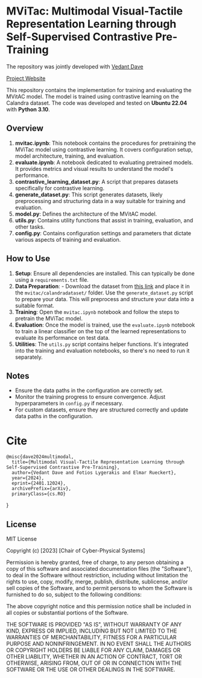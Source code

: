 
# MViTac: Multimodal Visual-Tactile Representation Learning through Self-Supervised Contrastive Pre-Training

The repository was jointly developed with [Vedant Dave](https://github.com/VDML97)

[Project Website](https://sites.google.com/view/mvitac/home)

This repository contains the implementation for training and evaluating the MVitAC model. The model is trained using contrastive learning on the Calandra dataset. The code was developed and tested on **Ubuntu 22.04** with **Python 3.10**.
## Overview

1. **mvitac.ipynb**: This notebook contains the procedures for pretraining the MViTac model using contrastive learning. It covers configuration setup, model architecture, training, and evaluation.
2. **evaluate.ipynb**: A notebook dedicated to evaluating pretrained models. It provides metrics and visual results to understand the model's performance.
3. **contrastive_learning_dataset.py**: A script that prepares datasets specifically for contrastive learning.
4. **generate_dataset.py**: This script generates datasets, likely preprocessing and structuring data in a way suitable for training and evaluation.
5. **model.py**: Defines the architecture of the MVitAC model.
6. **utils.py**: Contains utility functions that assist in training, evaluation, and other tasks.
7. **config.py**: Contains configuration settings and parameters that dictate various aspects of training and evaluation.

## How to Use

1. **Setup**: Ensure all dependencies are installed. This can typically be done using a `requirements.txt` file.
2. **Data Preparation**: - Download the dataset from [this link](https://drive.google.com/drive/folders/1wHEg_RR8YAQjMnt9r5biUwo5z3P6bjR3) and place it in the `mvitac/calandradataset/` folder. Use the `generate_dataset.py` script to prepare your data. This will preprocess and structure your data into a suitable format.
3. **Training**: Open the `mvitac.ipynb` notebook and follow the steps to pretrain the MViTac model.
4. **Evaluation**: Once the model is trained, use the `evaluate.ipynb` notebook to train a linear classifier on the top of the learned representations to evaluate its performance on test data.
5. **Utilities**: The `utils.py` script contains helper functions. It's integrated into the training and evaluation notebooks, so there's no need to run it separately.

## Notes

- Ensure the data paths in the configuration are correctly set.
- Monitor the training progress to ensure convergence. Adjust hyperparameters in `config.py` if necessary.
- For custom datasets, ensure they are structured correctly and update data paths in the configuration.

# Cite
    @misc{dave2024multimodal,
      title={Multimodal Visual-Tactile Representation Learning through Self-Supervised Contrastive Pre-Training}, 
      author={Vedant Dave and Fotios Lygerakis and Elmar Rueckert},
      year={2024},
      eprint={2401.12024},
      archivePrefix={arXiv},
      primaryClass={cs.RO}
}

## License

MIT License

Copyright (c) [2023] [Chair of Cyber-Physical Systems]

Permission is hereby granted, free of charge, to any person obtaining a copy
of this software and associated documentation files (the "Software"), to deal
in the Software without restriction, including without limitation the rights
to use, copy, modify, merge, publish, distribute, sublicense, and/or sell
copies of the Software, and to permit persons to whom the Software is
furnished to do so, subject to the following conditions:

The above copyright notice and this permission notice shall be included in all
copies or substantial portions of the Software.

THE SOFTWARE IS PROVIDED "AS IS", WITHOUT WARRANTY OF ANY KIND, EXPRESS OR
IMPLIED, INCLUDING BUT NOT LIMITED TO THE WARRANTIES OF MERCHANTABILITY,
FITNESS FOR A PARTICULAR PURPOSE AND NONINFRINGEMENT. IN NO EVENT SHALL THE
AUTHORS OR COPYRIGHT HOLDERS BE LIABLE FOR ANY CLAIM, DAMAGES OR OTHER
LIABILITY, WHETHER IN AN ACTION OF CONTRACT, TORT OR OTHERWISE, ARISING FROM,
OUT OF OR IN CONNECTION WITH THE SOFTWARE OR THE USE OR OTHER DEALINGS IN THE
SOFTWARE.